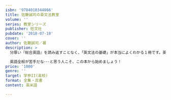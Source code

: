 ```yaml
---
isbn: '9784010344866'
title: 佐藤誠司の英文法教室
volume: ''
series: 教室シリーズ
publisher: 旺文社
pubdate: '2018-07-10'
cover: ''
author: 佐藤誠司／著
description: >
  分厚い『総合英語』を読み返すことなく、「英文法の基礎」が本当によくわかる１冊です。英文法の理屈を１つずつしっかりと説明するので、腑に落ちる！　だから忘れないし迷わないのです。基礎が確かであれば，「英語のカン」が働き，むやみに暗記することなく英語力が伸びるのです。

  英語全般が苦手だな･･･と思う人こそ、この本から始めましょう！
price: '1000'
genre: ''
target: 学参II(高校)
format: 全集・双書
content: 英米語

---
```

